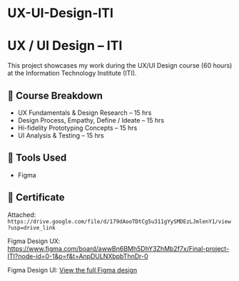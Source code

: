 # UX-UI-Design-ITI
# UX / UI Design – ITI 

This project showcases my work during the UX/UI Design course (60 hours) at the Information Technology Institute (ITI).

## 🧠 Course Breakdown
- UX Fundamentals & Design Research – 15 hrs
- Design Process, Empathy, Define / Ideate – 15 hrs
- Hi-fidelity Prototyping Concepts – 15 hrs
- UI Analysis & Testing – 15 hrs

## 🎨 Tools Used
- Figma


## 📄 Certificate
Attached: `https://drive.google.com/file/d/179dAooTDtCg5u311gYySMDEzLJmlenY1/view?usp=drive_link`

Figma Design UX:
https://www.figma.com/board/awwBn6BMh5DhY3ZhMb2f7x/Final-project-ITI?node-id=0-1&p=f&t=AnpDULNXbpbThnDr-0

Figma Design UI:
[View the full Figma design](https://www.figma.com/design/RSMiYk2rpA2IqoJdD3SP0l/Untitled?node-id=0-1)

